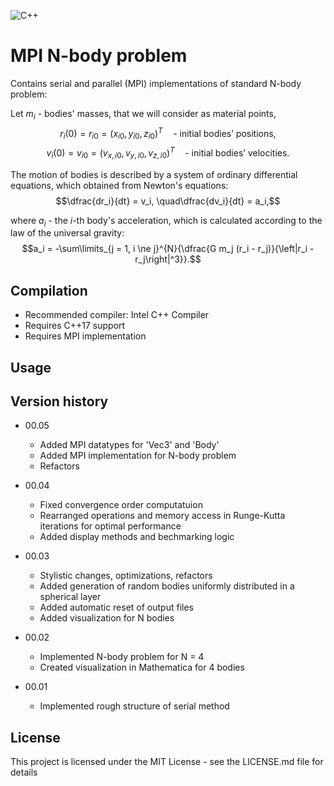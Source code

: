 ![C++](https://img.shields.io/badge/C++-std=17-blue.svg?style=flat&logo=cplusplus) <br>
# MPI N-body problem

Contains serial and parallel (MPI) implementations of standard N-body problem:

Let $m_i$ - bodies' masses, that we will consider as material points,
$$r_i(0) = r_{i0} = (x_{i0}, y_{i0}, z_{i0})^{T} \quad \text{- initial bodies' positions,}$$
$$v_i(0) = v_{i0} = (v_{x,i0}, v_{y,i0}, v_{z,i0})^{T} \quad \text{- initial bodies' velocities.}$$

The motion of bodies is described by a system of ordinary differential equations, which
obtained from Newton's equations:
$$\dfrac{dr_i}{dt} = v_i, \quad\dfrac{dv_i}{dt} = a_i,$$

where $a_i$ - the $i$-th body's acceleration, which is calculated according to the law of the universal
gravity:
$$a_i = -\sum\limits_{j = 1, i \ne j}^{N}{\dfrac{G m_j (r_i - r_j)}{\left|r_i - r_j\right|^3}}.$$

## Compilation

* Recommended compiler: Intel C++ Compiler
* Requires C++17 support 
* Requires MPI implementation

## Usage


## Version history


* 00.05
    * Added MPI datatypes for 'Vec3' and 'Body'
    * Added MPI implementation for N-body problem
    * Refactors

* 00.04
    * Fixed convergence order computatuion
    * Rearranged operations and memory access in Runge-Kutta iterations for optimal performance
    * Added display methods and bechmarking logic

* 00.03
    * Stylistic changes, optimizations, refactors
    * Added generation of random bodies uniformly distributed in a spherical layer
    * Added automatic reset of output files
    * Added visualization for N bodies

* 00.02
    * Implemented N-body problem for N = 4
    * Created visualization in Mathematica for 4 bodies

* 00.01
    * Implemented rough structure of serial method

## License

This project is licensed under the MIT License - see the LICENSE.md file for details
